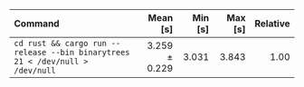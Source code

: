 | Command | Mean [s] | Min [s] | Max [s] | Relative |
|:---|---:|---:|---:|---:|
| `cd rust && cargo run --release --bin binarytrees 21 < /dev/null > /dev/null` | 3.259 ± 0.229 | 3.031 | 3.843 | 1.00 |
